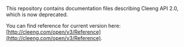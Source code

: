 This repository contains documentation files describing Cleeng API 2.0, which is now deprecated.

You can find reference for current version here: [http://cleeng.com/open/v3/Reference](http://cleeng.com/open/v3/Reference).
